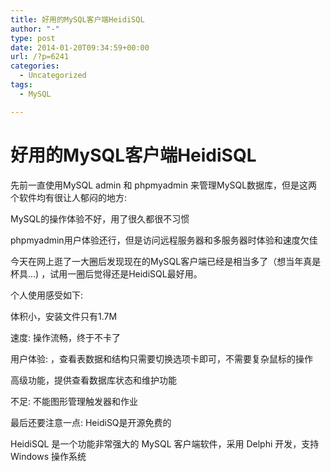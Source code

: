 ```yaml
---
title: 好用的MySQL客户端HeidiSQL
author: "-"
type: post
date: 2014-01-20T09:34:59+00:00
url: /?p=6241
categories:
  - Uncategorized
tags:
  - MySQL

---
```

# 好用的MySQL客户端HeidiSQL
先前一直使用MySQL admin 和 phpmyadmin 来管理MySQL数据库，但是这两个软件均有很让人郁闷的地方: 

MySQL的操作体验不好，用了很久都很不习惯

phpmyadmin用户体验还行，但是访问远程服务器和多服务器时体验和速度欠佳

今天在网上逛了一大圈后发现现在的MySQL客户端已经是相当多了（想当年真是杯具...) ，试用一圈后觉得还是HeidiSQL最好用。

个人使用感受如下: 

体积小，安装文件只有1.7M

速度: 操作流畅，终于不卡了

用户体验: ，查看表数据和结构只需要切换选项卡即可，不需要复杂鼠标的操作

高级功能，提供查看数据库状态和维护功能

不足: 不能图形管理触发器和作业

最后还要注意一点: HeidiSQ是开源免费的

HeidiSQL 是一个功能非常强大的 MySQL 客户端软件，采用 Delphi 开发，支持 Windows 操作系统